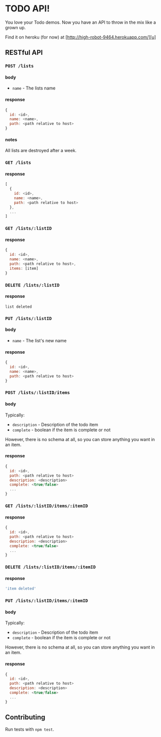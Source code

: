 TODO API!
=========

You love your Todo demos. Now you have an API to throw in the mix like a
grown up.

Find it on heroku (for now) at [http://high-robot-9464.herokuapp.com/][u]

RESTful API
-----------

### `POST /lists`

#### body

- `name` - The lists name

#### response

```javascript
{
  id: <id>,
  name: <name>,
  path: <path relative to host>
}
```

#### notes

All lists are destroyed after a week.

### `GET /lists`

#### response

```javascript
[
  {
    id: <id>,
    name: <name>,
    path: <path relative to host>
  },
  ...
]
```

### `GET /lists/:listID`

#### response

```javascript
{
  id: <id>,
  name: <name>,
  path: <path relative to host>,
  items: [item]
}
```

### `DELETE /lists/:listID`

#### response

`list deleted`

### `PUT /lists/:listID`

#### body

- `name` - The list's new name

#### response

```javascript
{
  id: <id>,
  name: <name>,
  path: <path relative to host>
}
```

### `POST /lists/:listID/items`

#### body

Typically:

- `description` - Description of the todo item
- `complete` - boolean if the item is complete or not

However, there is no schema at all, so you can store anything you want
in an item.

#### response

```javascript
{
  id: <id>,
  path: <path relative to host>
  description: <description>
  complete: <true/false>
  ...
}
```

### `GET /lists/:listID/items/:itemID`

#### response

```javascript
{
  id: <id>,
  path: <path relative to host>
  description: <description>
  complete: <true/false>
  ...
}
```

### `DELETE /lists/:listID/items/:itemID`

#### response

```javascript
'item deleted'
```

### `PUT /lists/:listID/items/:itemID`

#### body

Typically:

- `description` - Description of the todo item
- `complete` - boolean if the item is complete or not

However, there is no schema at all, so you can store anything you want
in an item.

#### response

```javascript
{
  id: <id>,
  path: <path relative to host>
  description: <description>
  complete: <true/false>
  ...
}
```

Contributing
------------

Run tests with `npm test`.


  [api]:https://github.com/rpflorence/todo-api/blob/master/test/api.coffee
  [u]:http://high-robot-9464.herokuapp.com/

